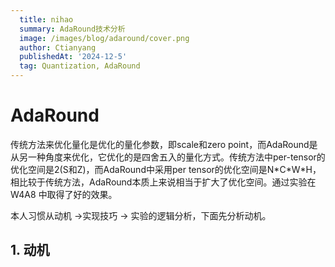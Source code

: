 ```yaml
---
  title: nihao
  summary: AdaRound技术分析
  image: /images/blog/adaround/cover.png
  author: Ctianyang
  publishedAt: '2024-12-5'
  tag: Quantization, AdaRound
---
```


# AdaRound

传统方法来优化量化是优化的量化参数，即scale和zero point，而AdaRound是从另一种角度来优化，它优化的是四舍五入的量化方式。传统方法中per-tensor的优化空间是2(S和Z)，而AdaRound中采用per tensor的优化空间是N\*C\*W*H，相比较于传统方法，AdaRound本质上来说相当于扩大了优化空间。通过实验在W4A8  中取得了好的效果。

本人习惯从动机 ->实现技巧 -> 实验的逻辑分析，下面先分析动机。

## 1. 动机